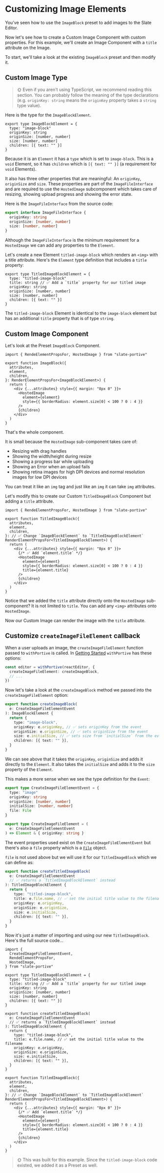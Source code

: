 # Customizing Image Elements

You've seen how to use the `ImageBlock` preset to add images to the Slate Editor.

Now let's see how to create a Custom Image Component with custom properties. For this example, we'll create an Image Component with a `title` attribute on the Image.

To start, we'll take a look at the existing `ImageBlock` preset and then modify it.

## Custom Image Type

> 🌞 Even if you aren't using TypeScript, we recommend reading this section. You can probably follow the meaning of the type declarations (e.g. `originKey: string` means the `originKey` property takes a `string` type value).

Here is the type for the `ImageBlockElement`.

```tsx
export type ImageBlockElement = {
  type: "image-block"
  originKey: string
  originSize: [number, number]
  size: [number, number]
  children: [{ text: "" }]
}
```

Because it is an `Element` it has a `type` which is set to `image-block`. This is a `void` Element, so it has `children` which is `[{ text: "" }]` (a requirement for `void` Elements).

It also has three other properties that are meaningful: An `originKey`, `originSize` and `size`. These properties are part of the `ImageFileInterface` and are required to use the `HostedImage` subcomponent which takes care of resizing, showing upload progress and showing the error state.

Here is the `ImageFileInterface` from the source code:

```ts
export interface ImageFileInterface {
  originKey: string
  originSize: [number, number]
  size: [number, number]
}
```

Although the `ImageFileInterface` is the minimum requirement for a `HostedImage` we can add any properties to the `Element`.

Let's create a new Element `titled-image-block` which renders an `<img>` with a title attribute. Here's the `Element` type definition that includes a `title` property:

```tsx
export type TitledImageBlockElement = {
  type: "titled-image-block"
  title: string // ✅ Add a `title` property for our titled image
  originKey: string
  originSize: [number, number]
  size: [number, number]
  children: [{ text: "" }]
}
```

The `titled-image-block` Element is identical to the `image-block` element but has an additional `title` property that is of type `string`.

## Custom Image Component

Let's look at the Preset `ImageBlock` Component.

```tsx
import { RendeElementPropsFor, HostedImage } from "slate-portive"

export function ImageBlock({
  attributes,
  element,
  children,
}: RenderElementPropsFor<ImageBlockElement>) {
  return (
    <div {...attributes} style={{ margin: "8px 0" }}>
      <HostedImage
        element={element}
        style={{ borderRadius: element.size[0] < 100 ? 0 : 4 }}
      />
      {children}
    </div>
  )
}
```

That's the whole component.

It is small because the `HostedImage` sub-component takes care of:

- Resizing with drag handles
- Showing the width/height during resize
- Showing a progress bar while uploading
- Showing an Error when an upload fails
- Showing retina images for high DPI devices and normal resolution images for low DPI devices

You can treat it like an `img` tag and just like an `img` it can take `img` attributes.

Let's modify this to create our Custom `TitledImageBlock` Component but adding a `title` attribute.

```tsx
import { RendeElementPropsFor, HostedImage } from "slate-portive"

export function TitledImageBlock({
  attributes,
  element,
  children,
}: // ✅ Change `ImageBlockElement` to `TitledImageBlockElement`
RenderElementPropsFor<TitledImageBlockElement>) {
  return (
    <div {...attributes} style={{ margin: "8px 0" }}>
      {/* ✅ Add `element.title` */}
      <HostedImage
        element={element}
        style={{ borderRadius: element.size[0] < 100 ? 0 : 4 }}
        title={element.title}
      />
      {children}
    </div>
  )
}
```

Notice that we added the `title` attribute directly onto the `HostedImage` sub-component? It is not limited to `title`. You can add any `<img>` attributes onto `HostedImage`.

Now our Custom Image can render the image with the `title` attribute.

## Customize `createImageFileElement` callback

When a user uploads an image, the `createImageFileElement` function passed to `withPortive` is called. In [Getting Started](./01-getting-started.md) `withPortive` has these options:

```ts
const editor = withPortive(reactEditor, {
  createImageFileElement: createImageBlock,
  // ...
})
```

Now let's take a look at the `createImageBlock` method we passed into the `createImageFileElement` option:

```ts
export function createImageBlock(
  e: CreateImageFileElementEvent
): ImageBlockElement {
  return {
    type: "image-block",
    originKey: e.originKey, // ✅ sets originKey from the event
    originSize: e.originSize, // ✅ sets originSize from the event
    size: e.initialSize, // ✅ sets size from `initialSize` from the event
    children: [{ text: "" }],
  }
}
```

We can see above that it takes the `originKey`, `originSize` and adds it directly to the `Element`. It also takes the `initialSize` and adds it to the `size` property of the `Element`.

This makes a more sense when we see the type definition for the `Event`:

```ts
export type CreateImageFileElementEvent = {
  type: "image"
  originKey: string
  originSize: [number, number]
  initialSize: [number, number]
  file: File
}

export type CreateImageFileElement = (
  e: CreateImageFileElementEvent
) => Element & { originKey: string }
```

The event properties used exist on the `CreateImageFileElementEvent` but there's also a `file` property which is a [`File`](https://developer.mozilla.org/en-US/docs/Web/API/File) object.

`file` is not used above but we will use it for our `TitledImageBlock` which we can define as:

```ts
export function createTitledImageBlock(
  e: CreateImageFileElementEvent
  // ✅ returns a `TitledImageBlockElement` instead
): TitledImageBlockElement {
  return {
    type: "titled-image-block",
    title: e.file.name, // ✅ set the initial title value to the filename
    originKey: e.originKey,
    originSize: e.originSize,
    size: e.initialSize,
    children: [{ text: "" }],
  }
}
```

Now it's just a matter of importing and using our new `TitledImageBlock`. Here's the full source code...

```tsx
import {
  CreatedImageFileElementEvent,
  RendeElementPropsFor,
  HostedImage,
} from "slate-portive"

export type TitledImageBlockElement = {
  type: "titled-image-block"
  title: string // ✅ Add a `title` property for our titled image
  originKey: string
  originSize: [number, number]
  size: [number, number]
  children: [{ text: "" }]
}

export function createTitledImageBlock(
  e: CreateImageFileElementEvent
  // ✅ returns a `TitledImageBlockElement` instead
): TitledImageBlockElement {
  return {
    type: "titled-image-block",
    title: e.file.name, // ✅ set the initial title value to the filename
    originKey: e.originKey,
    originSize: e.originSize,
    size: e.initialSize,
    children: [{ text: "" }],
  }
}

export function TitledImageBlock({
  attributes,
  element,
  children,
}: // ✅ Change `ImageBlockElement` to `TitledImageBlockElement`
RenderElementPropsFor<TitledImageBlockElement>) {
  return (
    <div {...attributes} style={{ margin: "8px 0" }}>
      {/* ✅ Add `element.title` */}
      <HostedImage
        element={element}
        style={{ borderRadius: element.size[0] < 100 ? 0 : 4 }}
        title={element.title}
      />
      {children}
    </div>
  )
}
```

> 🌞 This was built for this example. Since the `titled-image-block` code existed, we added it as a Preset as well.
